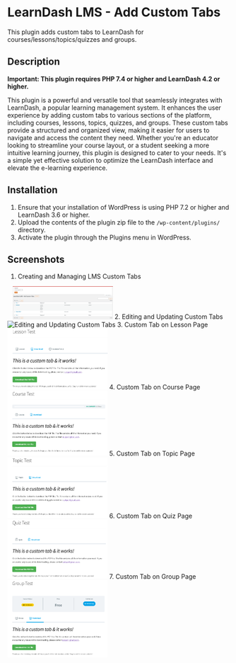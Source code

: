 # LearnDash LMS - Add Custom Tabs

This plugin adds custom tabs to LearnDash for courses/lessons/topics/quizzes and groups.

## Description
**Important: This plugin requires PHP 7.4 or higher and LearnDash 4.2 or higher.**

This plugin is a powerful and versatile tool that seamlessly integrates with LearnDash, a popular learning management system.
It enhances the user experience by adding custom tabs to various sections of the platform, including courses, lessons, topics, quizzes, and groups.
These custom tabs provide a structured and organized view, making it easier for users to navigate and access the content they need.
Whether you're an educator looking to streamline your course layout, or a student seeking a more intuitive learning journey, this plugin is designed to cater to your needs.
It's a simple yet effective solution to optimize the LearnDash interface and elevate the e-learning experience.

## Installation
1. Ensure that your installation of WordPress is using PHP 7.2 or higher and LearnDash 3.6 or higher.
2. Upload the contents of the plugin zip file to the `/wp-content/plugins/` directory.
3. Activate the plugin through the Plugins menu in WordPress.

## Screenshots
1. Creating and Managing LMS Custom Tabs
<img height="0" width="8px">
<img width="45%" src="assets/screenshot-1.png" alt="Creating and Managing LMS Custom Tabs" title="Creating and Managing LMS Custom Tabs"></img>
2. Editing and Updating Custom Tabs
<img height="0" width="8px">
<img width="45%" src="assets/screenshot-2.png" alt="Editing and Updating Custom Tabs" title="Editing and Updating Custom Tabs"></img>
3. Custom Tab on Lesson Page
<img height="0" width="8px">
<img width="45%" src="assets/screenshot-3.png" alt="Custom Tab on Lesson Page" title="Custom Tab on Lesson Page"></img>
4. Custom Tab on Course Page
<img height="0" width="8px">
<img width="45%" src="assets/screenshot-4.png" alt="Custom Tab on Course Page" title="Custom Tab on Course Page"></img>
5. Custom Tab on Topic Page
<img height="0" width="8px">
<img width="45%" src="assets/screenshot-5.png" alt="Custom Tab on Topic Page" title="Custom Tab on Topic Page"></img>
6. Custom Tab on Quiz Page
<img height="0" width="8px">
<img width="45%" src="assets/screenshot-6.png" alt="Custom Tab on Quiz Page" title="Custom Tab on Quiz Page"></img>
7. Custom Tab on Group Page
<img height="0" width="8px">
<img width="45%" src="assets/screenshot-7.png" alt="Custom Tab on Group Page" title="Custom Tab on Group Page"></img>
